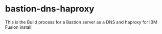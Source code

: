 # bastion-dns-haproxy
This is the Build process for a Bastion server as a DNS and haproxy for IBM Fusion install
